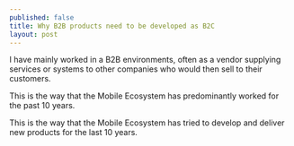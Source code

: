 ```yaml
---
published: false
title: Why B2B products need to be developed as B2C
layout: post
---
```

I have mainly worked in a B2B environments, often as a vendor supplying services or systems to other companies who would then sell to their customers.

This is the way that the Mobile Ecosystem has predominantly worked for the past 10 years.

This is the way that the Mobile Ecosystem has tried to develop and deliver new products for the last 10 years.